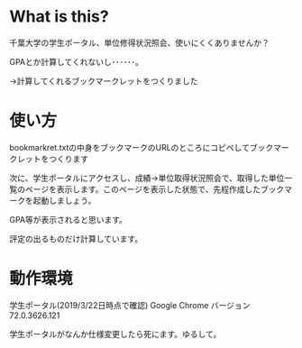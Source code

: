 # What is this?

千葉大学の学生ポータル、単位修得状況照会、使いにくくありませんか？

GPAとか計算してくれないし･･････。

→計算してくれるブックマークレットをつくりました

# 使い方

bookmarkret.txtの中身をブックマークのURLのところにコピペしてブックマークレットをつくります

次に、学生ポータルにアクセスし、成績→単位取得状況照会で、取得した単位一覧のページを表示します。このページを表示した状態で、先程作成したブックマークを起動しましょう。  

GPA等が表示されると思います。

評定の出るものだけ計算しています。

# 動作環境
学生ポータル(2019/3/22日時点で確認)
Google Chrome バージョン72.0.3626.121

学生ポータルがなんか仕様変更したら死にます。ゆるして。
